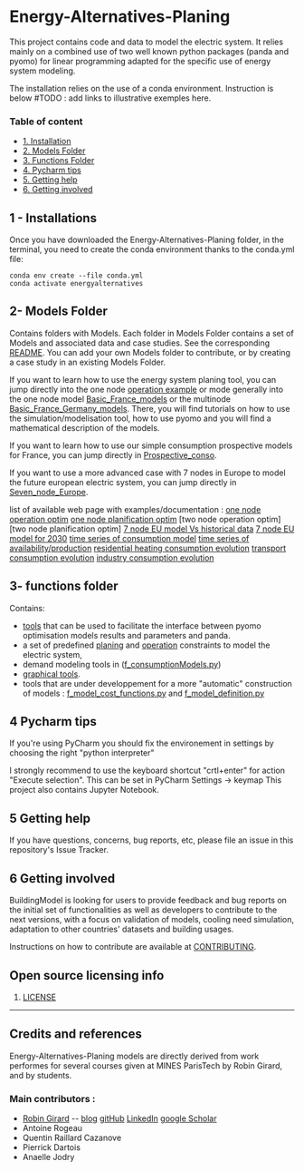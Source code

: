 # Energy-Alternatives-Planing

This project contains code and data to model the electric system.
It relies mainly on a combined use of two well known python packages (panda and pyomo)
for linear programming adapted for the specific use of energy system modeling.

The installation relies on the use of a conda environment. Instruction is below
#TODO : add links to illustrative exemples here. 

### Table of content

* [1. Installation](#installations)
* [2. Models Folder](#CasDEtude)
* [3. Functions Folder](#functions)
* [4. Pycharm tips](#pycharm)
* [5. Getting help](#GettingH)
* [6. Getting involved](#GettingI)


## 1 - Installations  <a class="anchor" id="installations"></a>

Once you have downloaded the Energy-Alternatives-Planing folder, in the terminal, you need to create the conda environment thanks to the conda.yml file:

    conda env create --file conda.yml
    conda activate energyalternatives


## 2- Models Folder <a class="anchor" id="CasDEtude"></a>
Contains folders with Models. Each folder in Models Folder contains a set of Models and associated data and case studies. 
See the corresponding [README](Models/README.md). You can add your own Models folder to contribute, or by creating a case study in an existing Models Folder.

If you want to learn how to use the energy system planing tool, you can jump directly into the one node [operation example](https://robingirard.github.io/Energy-Alternatives-Planing/Models/Basic_France_models/Operation_optimisation/case_operation_step_by_step_learning.html) or mode generally into the one node model [Basic_France_models](Models/Basic_France_models/README.md) or the multinode [Basic_France_Germany_models](Models/Basic_France_Germany_models/README.md). 
There, you will find tutorials on how to use the simulation/modelisation tool, how to use pyomo and you will find a mathematical description of the models.

If you want to learn how to use our simple consumption prospective models for France, you can jump directly in [Prospective_conso](Models/Prospective_conso/README.md). 

If you want to use a more advanced case with 7 nodes in Europe to model the future european electric system, you can jump directly in [Seven_node_Europe](Models/Seven_node_Europe/README.md). 

list of available web page with examples/documentation :
[one node operation optim](https://robingirard.github.io/Energy-Alternatives-Planing/Models/Basic_France_models/Operation_optimisation/case_operation_step_by_step_learning.html) 
[one node planification optim](https://robingirard.github.io/Energy-Alternatives-Planing/Models/Basic_France_models/Planing_optimisation/case_planing_step_by_step_learning.html)
[two node operation optim]
[two node planification optim]
[7 node EU model Vs historical data](https://robingirard.github.io/Energy-Alternatives-Planing/Models/Seven_node_Europe/Simulation_analysis_Historical.html)
[7 node EU model for 2030](https://robingirard.github.io/Energy-Alternatives-Planing/Models/Seven_node_Europe/Simulation_analysis_2030.html)
[time series of consumption model](https://robingirard.github.io/Energy-Alternatives-Planing/Models/Basic_France_models/Consumption/Consumption_TS_manipulation_examples.html)
[time series of availability/production](https://robingirard.github.io/Energy-Alternatives-Planing/Models/Basic_France_models/Production/Production_visualisation_and_analysis.html)
[residential heating consumption evolution](https://robingirard.github.io/Energy-Alternatives-Planing/Models/Prospective_conso/Evolution_ResTer_Heating_2D.html)
[transport consumption evolution](https://robingirard.github.io/Energy-Alternatives-Planing/Models/Prospective_conso/Evolution_Transport_2D.html)
[industry consumption evolution](https://robingirard.github.io/Energy-Alternatives-Planing/Models/Prospective_conso/Evolution_industrie.html)



## 3- functions folder <a class="anchor" id="functions"></a>
Contains:  
 - [tools](EnergyAlternativesPlaning/f_tools.py) that can be used to facilitate the interface between pyomo optimisation models results and parameters and panda. 
 - a set of predefined [planing](EnergyAlternativesPlaning/f_model_planing_constraints.py) and [operation](EnergyAlternativesPlaning/f_model_operation_constraints.py) constraints to model the electric system, 
 - demand modeling tools in ([f_consumptionModels.py](EnergyAlternativesPlaning/f_consumptionModels.py)) 
 - [graphical tools](EnergyAlternativesPlaning/f_graphicalTools.py). 
 - tools that are under developpement for a more "automatic" construction of models : [f_model_cost_functions.py](EnergyAlternativesPlaning/f_model_cost_functions.py) and [f_model_definition.py](EnergyAlternativesPlaning/f_model_definition.py)

## 4 Pycharm tips  <a class="anchor" id="pycharm"></a>
If you're using PyCharm you should fix the environement in settings by choosing the right "python interpreter"

I strongly recommend to use the keyboard shortcut "crtl+enter" for action "Execute selection". This can be set in PyCharm Settings -> keymap
This project also contains Jupyter Notebook. 

## 5 Getting help <a class="anchor" id="GettingH"></a>

If you have questions, concerns, bug reports, etc, please file an issue in this repository's Issue Tracker.

## 6 Getting involved <a class="anchor" id="GettingI"></a>

BuildingModel is looking for users to provide feedback and bug reports on the initial set of functionalities as well as
developers to contribute to the next versions, with a focus on validation of models, cooling need simulation,
adaptation to other countries' datasets and building usages.

Instructions on how to contribute are available at [CONTRIBUTING](CONTRIBUTING.md).


## Open source licensing info
1. [LICENSE](LICENSE)

----

## Credits and references
Energy-Alternatives-Planing models are directly derived from work performes for several courses given at MINES ParisTech by Robin Girard, and by students. 

### Main contributors : 
- [Robin Girard](https://www.minesparis.psl.eu/Services/Annuaire/robin-girard) -- [blog](https://www.energy-alternatives.eu/) [gitHub](https://github.com/robingirard) [LinkedIn](https://www.linkedin.com/in/robin-girard-a88baa4/) [google Scholar](https://scholar.google.fr/citations?user=cEYGStIAAAAJ&hl=fr)
- Antoine Rogeau
- Quentin Raillard Cazanove
- Pierrick Dartois
- Anaelle Jodry

